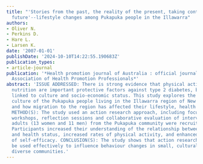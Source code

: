 ```yaml
---
title: "'Stories from the past, the reality of the present, taking control of the
  future'--lifestyle changes among Pukapuka people in the Illawarra"
authors:
- Oliver N.
- Perkins D.
- Hare L.
- Larsen K.
date: '2007-01-01'
publishDate: '2024-10-10T14:22:55.190683Z'
publication_types:
- article-journal
publication: '*Health promotion journal of Australia : official journal of Australian
  Association of Health Promotion Professionals*'
abstract: 'ISSUE ADDRESSED: There is strong evidence that physical activity and adequate
  nutrition are important protective factors against type 2 diabetes, but these are
  linked to culture and socio-economic status. This study explores the traditional
  culture of the Pukapuka people living in the Illawarra region of New South Wales
  and how migration to the region has affected their lifestyle, health and well-being.
  METHOD(S): The study used an action research approach, including focus groups, planning
  workshops, reflection sessions and collaborative evaluation of interventions. Twenty-four
  adults (13 women and 11 men) from the Pukapuka community were recruited. RESULT(S):
  Participants increased their understanding of the relationship between lifestyle
  and health status, increased rates of physical activity, and enhanced their sense
  of self-efficacy. CONCLUSION(S): The study shows that action research methods can
  be used effectively to influence behaviour changes in small, culturally and linguistically
  diverse communities.'
---
```

